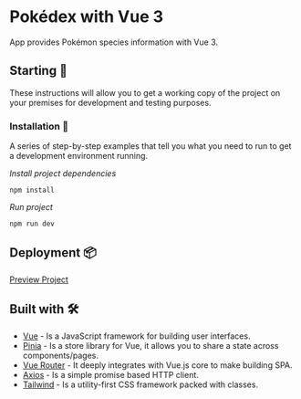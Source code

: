 # Pokédex with Vue 3

App provides Pokémon species information with Vue 3.

## Starting 🚀

These instructions will allow you to get a working copy of the project on your premises for development and testing purposes.

### Installation 🔧

A series of step-by-step examples that tell you what you need to run to get a development environment running.

_Install project dependencies_

```
npm install
```

_Run project_

```
npm run dev
```

## Deployment 📦

[Preview Project](https://thecovarrubias-pokedex.netlify.app/)

## Built with 🛠️

- [Vue](https://vuejs.org/) - Is a JavaScript framework for building user interfaces.
- [Pinia](https://pinia.vuejs.org/) - Is a store library for Vue, it allows you to share a state across components/pages.
- [Vue Router](https://router.vuejs.org/) - It deeply integrates with Vue.js core to make building SPA.
- [Axios](https://maven.apache.org/) - Is a simple promise based HTTP client.
- [Tailwind](https://rometools.github.io/rome/) - Is a utility-first CSS framework packed with classes.
